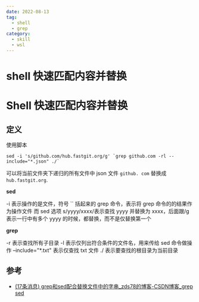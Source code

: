 ```yaml
---
date: 2022-08-13
tag:
  - shell
  - grep
category:
  - skill
  - wsl
---
```


# shell 快速匹配内容并替换

# Shell 快速匹配内容并替换

## 定义

使用脚本
```shell
sed -i 's/github.com/hub.fastgit.org/g' `grep github.com -rl --include="*.json" ./`
```

可以将当前文件夹下递归的所有文件中 json 文件 `github. com` 替换成 `hub.fastgit.org`.

**sed**

-i 表示操作的是文件，符号 \`\` 括起来的 grep 命令，表示将 grep 命令的的结果作为操作文件
而 sed 选项 s/yyyy/xxxx/表示查找 yyyy 并替换为 xxxx，后面跟/g 表示一行中有多个 yyyy 的时候，都替换，而不是仅替换第一个

**grep**

-r 表示查找所有子目录
-l 表示仅列出符合条件的文件名，用来传给 sed 命令做操作
–include="*.txt" 表示仅查找 txt 文件
./ 表示要查找的根目录为当前目录

## 参考

- [(17条消息) grep和sed配合替换文件中的字串_zds78的博客-CSDN博客_grep sed](https://blog.csdn.net/zds78/article/details/84070622)
